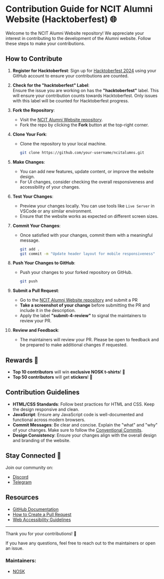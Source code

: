 # Contribution Guide for NCIT Alumni Website (Hacktoberfest) 🌐

Welcome to the NCIT Alumni Website repository! We appreciate your interest in contributing to the development of the Alumni website. Follow these steps to make your contributions.

## How to Contribute

1. **Register for Hacktoberfest**: Sign up for [Hacktoberfest 2024](https://hacktoberfest.com/) using your GitHub account to ensure your contributions are counted.

2. **Check for the "hacktoberfest" Label**:  
   Ensure the issue you are working on has the **"hacktoberfest"** label. This will ensure your contribution counts towards Hacktoberfest. Only issues with this label will be counted for Hacktoberfest progress.

3. **Fork the Repository**:
   - Visit the [NCIT Alumni Website repository](https://github.com/noskofficial/ncitalums).
   - Fork the repo by clicking the **Fork** button at the top-right corner.

4. **Clone Your Fork**:
   - Clone the repository to your local machine.
     ```bash
     git clone https://github.com/your-username/ncitalumns.git
     ```

5. **Make Changes**:
   - You can add new features, update content, or improve the website design.
   - For UI changes, consider checking the overall responsiveness and accessibility of your changes.

6. **Test Your Changes**:
   - Preview your changes locally. You can use tools like `Live Server` in VSCode or any similar environment.
   - Ensure that the website works as expected on different screen sizes.

7. **Commit Your Changes**:
   - Once satisfied with your changes, commit them with a meaningful message.
     ```bash
     git add .
     git commit -m "Update header layout for mobile responsiveness"
     ```

8. **Push Your Changes to GitHub**:
   - Push your changes to your forked repository on GitHub.
     ```bash
     git push
     ```

9. **Submit a Pull Request**:
   - Go to the [NCIT Alumni Website repository](https://github.com/noskofficial/ncitalums) and submit a PR
   - **Take a screenshot of your change** before submitting the PR and include it in the description.
   - Apply the label **"submit-4-review"** to signal the maintainers to review your PR.

10. **Review and Feedback**:
    - The maintainers will review your PR. Please be open to feedback and be prepared to make additional changes if requested.

## Rewards 🎁

- **Top 10 contributors** will win **exclusive NOSK t-shirts**! 👕
- **Top 50 contributors** will get **stickers**! 🎉

## Contribution Guidelines

- **HTML/CSS Standards**: Follow best practices for HTML and CSS. Keep the design responsive and clean.
- **JavaScript**: Ensure any JavaScript code is well-documented and functional across modern browsers.
- **Commit Messages**: Be clear and concise. Explain the "what" and "why" of your changes. Make sure to follow the [Conventional Commits](https://www.conventionalcommits.org/en/v1.0.0/).
- **Design Consistency**: Ensure your changes align with the overall design and branding of the website.

## Stay Connected 💬

Join our community on:
- [Discord](https://discord.gg/ryUf3jjFJ6)
- [Telegram](https://t.me/noskgroup)

## Resources

- [GitHub Documentation](https://docs.github.com/en)
- [How to Create a Pull Request](https://opensource.com/article/19/7/create-pull-request-github)
- [Web Accessibility Guidelines](https://www.w3.org/WAI/WCAG21/quickref/)

---

Thank you for your contributions! 🙌

If you have any questions, feel free to reach out to the maintainers or open an issue.

### Maintainers:
- [NOSK](mailto:nosk@ncit.edu.np)

